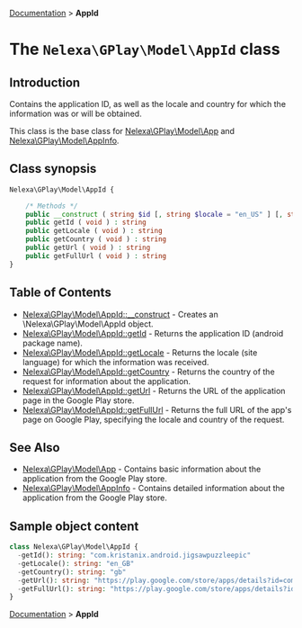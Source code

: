 [Documentation](../../README.md) > **AppId**

# The `Nelexa\GPlay\Model\AppId` class

## Introduction
Contains the application ID, as well as the locale and country for which the information was or will be obtained.

This class is the base class for [Nelexa\GPlay\Model\App](../App/README.md) and [Nelexa\GPlay\Model\AppInfo](../AppInfo/README.md).

## Class synopsis
```php
Nelexa\GPlay\Model\AppId {

    /* Methods */
    public __construct ( string $id [, string $locale = "en_US" ] [, string $country = "us" ] ) 
    public getId ( void ) : string
    public getLocale ( void ) : string
    public getCountry ( void ) : string
    public getUrl ( void ) : string
    public getFullUrl ( void ) : string
}
```

## Table of Contents
* [Nelexa\GPlay\Model\AppId::__construct](appid.construct.md) - Creates an \Nelexa\GPlay\Model\AppId object.
* [Nelexa\GPlay\Model\AppId::getId](appid.getid.md) - Returns the application ID (android package name).
* [Nelexa\GPlay\Model\AppId::getLocale](appid.getlocale.md) - Returns the locale (site language) for which the information was received.
* [Nelexa\GPlay\Model\AppId::getCountry](appid.getcountry.md) - Returns the country of the request for information about the application.
* [Nelexa\GPlay\Model\AppId::getUrl](appid.geturl.md) - Returns the URL of the application page in the Google Play store.
* [Nelexa\GPlay\Model\AppId::getFullUrl](appid.getfullurl.md) - Returns the full URL of the app's page on Google Play, specifying the locale and country of the request.


## See Also
* [Nelexa\GPlay\Model\App](../App/README.md) - Contains basic information about the application from the Google Play store.
* [Nelexa\GPlay\Model\AppInfo](../AppInfo/README.md) - Contains detailed information about the application from the Google Play store.
## Sample object content
```php
class Nelexa\GPlay\Model\AppId {
  -getId(): string: "com.kristanix.android.jigsawpuzzleepic"
  -getLocale(): string: "en_GB"
  -getCountry(): string: "gb"
  -getUrl(): string: "https://play.google.com/store/apps/details?id=com.kristanix.android.jigsawpuzzleepic"
  -getFullUrl(): string: "https://play.google.com/store/apps/details?id=com.kristanix.android.jigsawpuzzleepic&hl=en_GB&gl=gb"
}
```

[Documentation](../../README.md) > **AppId**
